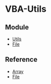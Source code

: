 VBA-Utils
=========

Module
------
- [Utils](/SteelyWing/VBA-Utils/blob/master/Utils.bas)
- [File](/SteelyWing/VBA-Utils/blob/master/File.bas)

Reference
---------
- [Array](/SteelyWing/VBA-Utils/blob/master/array.md)
- [File](/SteelyWing/VBA-Utils/blob/master/file.md)
